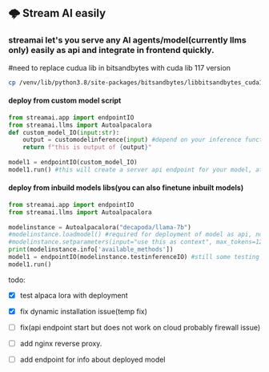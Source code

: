 ## 🌩️ Stream AI easily
### streamai let's you serve any AI agents/model(currently llms only) easily as api and integrate in frontend quickly.
#need to replace cudua lib in bitsandbytes with cuda lib 117 version
```bash
cp /venv/lib/python3.8/site-packages/bitsandbytes/libbitsandbytes_cuda117.so /venv/lib/python3.8/site-packages/bitsandbytes/libbitsandbytes_cpu.so
```

#### deploy from custom model script
```py
from streamai.app import endpointIO
from streamai.llms import Autoalpacalora
def custom_model_IO(input:str):
    output = customodelinference(input) #depend on your inference function, just need to return string output from it.
    return f"this is output of {output}"
    
model1 = endpointIO(custom_model_IO)
model1.run() #this will create a server api endpoint for your model, at http://0.0.0.0:8000 see terminal logs for more info about endpoints
```
#### deploy from inbuild models libs(you can also finetune inbuilt models)
```py
from streamai.app import endpointIO
from streamai.llms import Autoalpacalora
    
modelinstance = Autoalpacalora("decapoda/llama-7b")
#modelinstance.loadmodel() #required for deployment of model as api, not required during finetuning.
#modelinstance.setparameters(input="use this as context", max_tokens=128, top_p=12, top_k=40) #optional, look into .info['available_methods']['setparameters'] for more details.
print(modelinstance.info['available_methods'])
model1 = endpointIO(modelinstance.testinferenceIO) #still some testing to do in actual alpaca inferneceIO.
model1.run()
```
todo:
- [x] test alpaca lora with deployment
- [x] fix dynamic installation issue(temp fix)
- [ ] fix(api endpoint start but does not work on cloud probably firewall issue) 
- [ ] add nginx reverse proxy.
- [ ] add endpoint for info about deployed model


